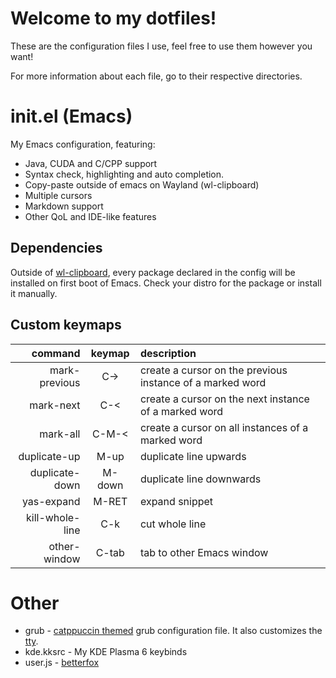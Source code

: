# Welcome to my dotfiles!
These are the configuration files I use, feel free to use them however you want!

For more information about each file, go to their respective directories.


# init.el (Emacs)
My Emacs configuration, featuring:

- Java, CUDA and C/CPP support
- Syntax check, highlighting and auto completion.
- Copy-paste outside of emacs on Wayland (wl-clipboard)
- Multiple cursors
- Markdown support
- Other QoL and IDE-like features

## Dependencies
Outside of [wl-clipboard](https://github.com/bugaevc/wl-clipboard), every package
declared in the config will be installed on first boot of Emacs. Check your distro
for the package or install it manually.

## Custom keymaps
command        |keymap|description
--------------:|:----:|:--------------------------------------------------------
mark-previous  |C->   |create a cursor on the previous instance of a marked word
mark-next      |C-<   |create a cursor on the next instance of a marked word
mark-all       |C-M-< |create a cursor on all instances of a marked word
duplicate-up   |M-up  |duplicate line upwards
duplicate-down |M-down|duplicate line downwards
yas-expand     |M-RET |expand snippet
kill-whole-line|C-k   |cut whole line
other-window   |C-tab |tab to other Emacs window


# Other
- grub - [catppuccin themed](https://github.com/catppuccin/grub) grub configuration
file. It also customizes the [tty](https://github.com/catppuccin/tty).
- kde.kksrc - My KDE Plasma 6 keybinds
- user.js - [betterfox](https://github.com/yokoffing/Betterfox)
